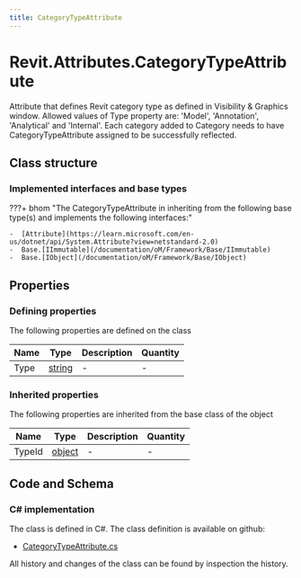 ```yaml
---
title: CategoryTypeAttribute
---
```


# Revit.Attributes.CategoryTypeAttribute

Attribute that defines Revit category type as defined in Visibility &amp; Graphics window.
Allowed values of Type property are: 'Model', 'Annotation', 'Analytical' and 'Internal'.
Each category added to Category needs to have CategoryTypeAttribute assigned to be successfully reflected.

## Class structure

### Implemented interfaces and base types

???+ bhom "The CategoryTypeAttribute in inheriting from the following base type(s) and implements the following interfaces:"

    -  [Attribute](https://learn.microsoft.com/en-us/dotnet/api/System.Attribute?view=netstandard-2.0)
    -  Base.[IImmutable](/documentation/oM/Framework/Base/IImmutable)
    -  Base.[IObject](/documentation/oM/Framework/Base/IObject)


## Properties



### Defining properties

The following properties are defined on the class

| Name             | Type             | Description      | Quantity         |
|------------------|------------------|------------------|------------------|
| Type | [string](https://learn.microsoft.com/en-us/dotnet/api/System.String?view=netstandard-2.0) | - | - |


### Inherited properties
The following properties are inherited from the base class of the object

| Name             | Type             | Description      | Quantity         |
|------------------|------------------|------------------|------------------|
| TypeId | [object](https://learn.microsoft.com/en-us/dotnet/api/System.Object?view=netstandard-2.0) | - | - |


## Code and Schema

### C# implementation

The class is defined in C#. The class definition is available on github:

- [CategoryTypeAttribute.cs](https://github.com/BHoM/Revit_Toolkit/blob/develop/Revit_oM/Attributes\CategoryTypeAttribute.cs)

All history and changes of the class can be found by inspection the history.
